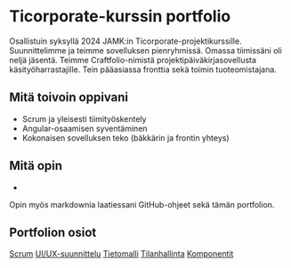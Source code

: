 # Ticorporate-kurssin portfolio

Osallistuin syksyllä 2024 JAMK:in Ticorporate-projektikurssille. Suunnittelimme ja teimme sovelluksen pienryhmissä. Omassa tiimissäni oli neljä jäsentä. Teimme Craftfolio-nimistä projektipäiväkirjasovellusta käsityöharrastajille. Tein pääasiassa fronttia sekä toimin tuoteomistajana.

## Mitä toivoin oppivani
- Scrum ja yleisesti tiimityöskentely
- Angular-osaamisen syventäminen
- Kokonaisen sovelluksen teko (bäkkärin ja frontin yhteys)

## Mitä opin
- 

Opin myös markdownia laatiessani GitHub-ohjeet sekä tämän portfolion.

## Portfolion osiot
[Scrum](teamwork.md)
[UI/UX-suunnittelu](design.md)
[Tietomalli](datamodel.md)
[Tilanhallinta](store.md)
[Komponentit](forms.md)
